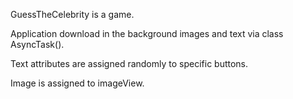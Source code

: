 GuessTheCelebrity is a game.

Application download in the background images and text via class AsyncTask(). 

Text attributes are assigned randomly to specific buttons.

Image is assigned to imageView.
